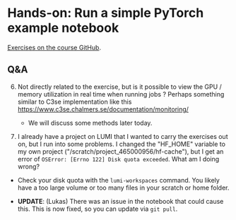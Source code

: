 # Hands-on: Run a simple PyTorch example notebook

[Exercises on the course GitHub](https://github.com/Lumi-supercomputer/Getting_Started_with_AI_workshop/tree/main/02_Using_the_LUMI_web_interface).


## Q&A

6.  Not directly related to the exercise, but is it possible to view the GPU / memory utilization in real time when running jobs ? Perhaps something similar to C3se implementation like this https://www.c3se.chalmers.se/documentation/monitoring/

    -   We will discuss some methods later today.

7.  I already have a project on LUMI that I wanted to carry the exercises out on, but I run into some problems. I changed the "HF_HOME" variable to my own project ("/scratch/project_465000956/hf-cache"), but I get an error of `OSError: [Errno 122] Disk quota exceeded`. What am I doing wrong?

   -   Check your disk quota with the `lumi-workspaces` command. You likely have a too large volume or too many files in your scratch or home folder.

   -   **UPDATE**: (Lukas) There was an issue in the notebook that could cause this. This is now fixed, so you can update via `git pull`.
